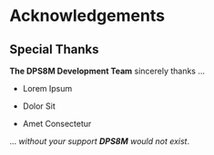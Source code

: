 <!-- vim: set ft=markdown ts=2 sw=2 ai cc=80 et spell nolist wrap lbr :-->
<!-- SPDX-License-Identifier: LicenseRef-CF-GAL -->
<!-- SPDX-FileCopyrightText: 2021-2023 The DPS8M Development Team -->
<!-- scspell-id: 80f4bd29-f778-11ec-9846-80ee73e9b8e7 -->

<!-- pagebreak -->

# Acknowledgements

## Special Thanks

<!-- br -->

**The DPS8M Development Team** sincerely thanks ...

- Lorem Ipsum

- Dolor Sit

- Amet Consectetur

 ... *without your support* ***DPS8M*** *would not exist*.

